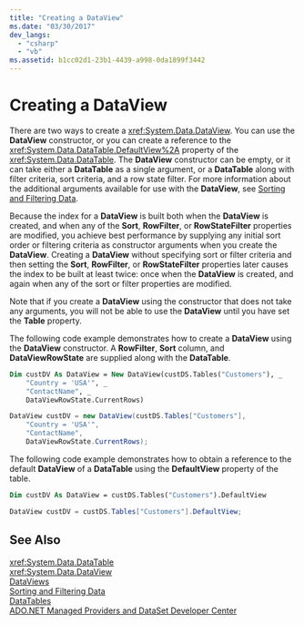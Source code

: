 ```yaml
---
title: "Creating a DataView"
ms.date: "03/30/2017"
dev_langs: 
  - "csharp"
  - "vb"
ms.assetid: b1cc02d1-23b1-4439-a998-0da1899f3442
---
```

# Creating a DataView
There are two ways to create a <xref:System.Data.DataView>. You can use the **DataView** constructor, or you can create a reference to the <xref:System.Data.DataTable.DefaultView%2A> property of the <xref:System.Data.DataTable>. The **DataView** constructor can be empty, or it can take either a **DataTable** as a single argument, or a **DataTable** along with filter criteria, sort criteria, and a row state filter. For more information about the additional arguments available for use with the **DataView**, see [Sorting and Filtering Data](../../../../../docs/framework/data/adonet/dataset-datatable-dataview/sorting-and-filtering-data.md).  
  
 Because the index for a **DataView** is built both when the **DataView** is created, and when any of the **Sort**, **RowFilter**, or **RowStateFilter** properties are modified, you achieve best performance by supplying any initial sort order or filtering criteria as constructor arguments when you create the **DataView**. Creating a **DataView** without specifying sort or filter criteria and then setting the **Sort**, **RowFilter**, or **RowStateFilter** properties later causes the index to be built at least twice: once when the **DataView** is created, and again when any of the sort or filter properties are modified.  
  
 Note that if you create a **DataView** using the constructor that does not take any arguments, you will not be able to use the **DataView** until you have set the **Table** property.  
  
 The following code example demonstrates how to create a **DataView** using the **DataView** constructor. A **RowFilter**, **Sort** column, and **DataViewRowState** are supplied along with the **DataTable**.  
  
```vb  
Dim custDV As DataView = New DataView(custDS.Tables("Customers"), _  
    "Country = 'USA'", _  
    "ContactName", _  
    DataViewRowState.CurrentRows)  
```  
  
```csharp  
DataView custDV = new DataView(custDS.Tables["Customers"],   
    "Country = 'USA'",   
    "ContactName",   
    DataViewRowState.CurrentRows);  
```  
  
 The following code example demonstrates how to obtain a reference to the default **DataView** of a **DataTable** using the **DefaultView** property of the table.  
  
```vb  
Dim custDV As DataView = custDS.Tables("Customers").DefaultView  
```  
  
```csharp  
DataView custDV = custDS.Tables["Customers"].DefaultView;  
```  
  
## See Also  
 <xref:System.Data.DataTable>  
 <xref:System.Data.DataView>  
 [DataViews](../../../../../docs/framework/data/adonet/dataset-datatable-dataview/dataviews.md)  
 [Sorting and Filtering Data](../../../../../docs/framework/data/adonet/dataset-datatable-dataview/sorting-and-filtering-data.md)  
 [DataTables](../../../../../docs/framework/data/adonet/dataset-datatable-dataview/datatables.md)  
 [ADO.NET Managed Providers and DataSet Developer Center](http://go.microsoft.com/fwlink/?LinkId=217917)
